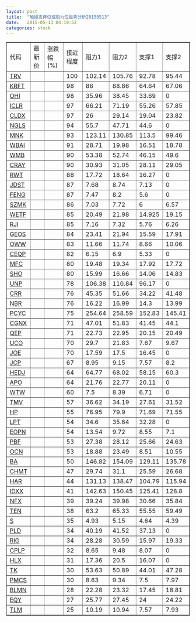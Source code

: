 ```yaml
---
layout: post
title:  "触碰支撑位或阻力位股票分析20150513"
date:   2015-05-13 04:19:52
categories: stock
---
```

<script type="text/javascript">
var stockList = []
stockList.push('gb_trv');
stockList.push('gb_krft');
stockList.push('gb_ohi');
stockList.push('gb_iclr');
stockList.push('gb_cldx');
stockList.push('gb_ngls');
stockList.push('gb_mnk');
stockList.push('gb_wbai');
stockList.push('gb_wmb');
stockList.push('gb_cray');
stockList.push('gb_rwt');
stockList.push('gb_jdst');
stockList.push('gb_feng');
stockList.push('gb_szmk');
stockList.push('gb_wetf');
stockList.push('gb_rji');
stockList.push('gb_geos');
stockList.push('gb_oww');
stockList.push('gb_ceqp');
stockList.push('gb_mfc');
stockList.push('gb_sho');
stockList.push('gb_unp');
stockList.push('gb_crr');
stockList.push('gb_nbr');
stockList.push('gb_pcyc');
stockList.push('gb_cgnx');
stockList.push('gb_qep');
stockList.push('gb_uco');
stockList.push('gb_joe');
stockList.push('gb_jcp');
stockList.push('gb_hedj');
stockList.push('gb_apo');
stockList.push('gb_wtw');
stockList.push('gb_tmv');
stockList.push('gb_hp');
stockList.push('gb_lpt');
stockList.push('gb_eopn');
stockList.push('gb_pbf');
stockList.push('gb_ocn');
stockList.push('gb_ba');
stockList.push('gb_chmt');
stockList.push('gb_har');
stockList.push('gb_idxx');
stockList.push('gb_nfx');
stockList.push('gb_ten');
stockList.push('gb_s');
stockList.push('gb_pld');
stockList.push('gb_rig');
stockList.push('gb_cplp');
stockList.push('gb_hlx');
stockList.push('gb_tk');
stockList.push('gb_pmcs');
stockList.push('gb_blmn');
stockList.push('gb_eqy');
stockList.push('gb_tlm');
</script>
<table border="1">
 <tr>
 <td>代码</td>
 <td>最新价</td>
 <td>涨跌幅(%)</td>
 <td>接近程度</td>
 <td>阻力1</td>
 <td>阻力2</td>
 <td>支撑1</td>
 <td>支撑2</td>
</tr>
  <tr id="trv" class="red">
  <td><a href="http://stock.finance.sina.com.cn/usstock/quotes/TRV.html" target="_blank">TRV</a></td><td></td><td></td><td>100</td><td>102.14</td><td>105.76</td><td>92.78</td><td>95.44</td></tr>
  <tr id="krft" class="red">
  <td><a href="http://stock.finance.sina.com.cn/usstock/quotes/KRFT.html" target="_blank">KRFT</a></td><td></td><td></td><td>98</td><td>86</td><td>88.86</td><td>64.64</td><td>67.06</td></tr>
  <tr id="ohi" class="red">
  <td><a href="http://stock.finance.sina.com.cn/usstock/quotes/OHI.html" target="_blank">OHI</a></td><td></td><td></td><td>98</td><td>35.96</td><td>38.45</td><td>33.69</td><td>0</td></tr>
  <tr id="iclr" class="red">
  <td><a href="http://stock.finance.sina.com.cn/usstock/quotes/ICLR.html" target="_blank">ICLR</a></td><td></td><td></td><td>97</td><td>66.21</td><td>71.19</td><td>55.26</td><td>57.85</td></tr>
  <tr id="cldx" class="red">
  <td><a href="http://stock.finance.sina.com.cn/usstock/quotes/CLDX.html" target="_blank">CLDX</a></td><td></td><td></td><td>97</td><td>26</td><td>29.14</td><td>19.04</td><td>23.82</td></tr>
  <tr id="ngls" class="green">
  <td><a href="http://stock.finance.sina.com.cn/usstock/quotes/NGLS.html" target="_blank">NGLS</a></td><td></td><td></td><td>94</td><td>55.7</td><td>47.71</td><td>44.6</td><td>0</td></tr>
  <tr id="mnk" class="red">
  <td><a href="http://stock.finance.sina.com.cn/usstock/quotes/MNK.html" target="_blank">MNK</a></td><td></td><td></td><td>93</td><td>123.11</td><td>130.85</td><td>113.5</td><td>99.46</td></tr>
  <tr id="wbai" class="red">
  <td><a href="http://stock.finance.sina.com.cn/usstock/quotes/WBAI.html" target="_blank">WBAI</a></td><td></td><td></td><td>91</td><td>28.71</td><td>19.98</td><td>16.51</td><td>18.78</td></tr>
  <tr id="wmb" class="green">
  <td><a href="http://stock.finance.sina.com.cn/usstock/quotes/WMB.html" target="_blank">WMB</a></td><td></td><td></td><td>90</td><td>53.38</td><td>52.74</td><td>46.15</td><td>49.6</td></tr>
  <tr id="cray" class="green">
  <td><a href="http://stock.finance.sina.com.cn/usstock/quotes/CRAY.html" target="_blank">CRAY</a></td><td></td><td></td><td>90</td><td>30.93</td><td>31.05</td><td>28.11</td><td>29.05</td></tr>
  <tr id="rwt" class="green">
  <td><a href="http://stock.finance.sina.com.cn/usstock/quotes/RWT.html" target="_blank">RWT</a></td><td></td><td></td><td>88</td><td>17.72</td><td>18.64</td><td>16.27</td><td>0</td></tr>
  <tr id="jdst" class="red">
  <td><a href="http://stock.finance.sina.com.cn/usstock/quotes/JDST.html" target="_blank">JDST</a></td><td></td><td></td><td>87</td><td>7.68</td><td>8.74</td><td>7.13</td><td>0</td></tr>
  <tr id="feng" class="red">
  <td><a href="http://stock.finance.sina.com.cn/usstock/quotes/FENG.html" target="_blank">FENG</a></td><td></td><td></td><td>87</td><td>7.47</td><td>8.2</td><td>5.6</td><td>0</td></tr>
  <tr id="szmk" class="red">
  <td><a href="http://stock.finance.sina.com.cn/usstock/quotes/SZMK.html" target="_blank">SZMK</a></td><td></td><td></td><td>86</td><td>7.03</td><td>7.72</td><td>6</td><td>6.57</td></tr>
  <tr id="wetf" class="green">
  <td><a href="http://stock.finance.sina.com.cn/usstock/quotes/WETF.html" target="_blank">WETF</a></td><td></td><td></td><td>85</td><td>20.49</td><td>21.98</td><td>14.925</td><td>19.15</td></tr>
  <tr id="rji" class="green">
  <td><a href="http://stock.finance.sina.com.cn/usstock/quotes/RJI.html" target="_blank">RJI</a></td><td></td><td></td><td>85</td><td>7.16</td><td>7.32</td><td>5.76</td><td>6.26</td></tr>
  <tr id="geos" class="green">
  <td><a href="http://stock.finance.sina.com.cn/usstock/quotes/GEOS.html" target="_blank">GEOS</a></td><td></td><td></td><td>84</td><td>23.41</td><td>21.94</td><td>15.59</td><td>17.91</td></tr>
  <tr id="oww" class="red">
  <td><a href="http://stock.finance.sina.com.cn/usstock/quotes/OWW.html" target="_blank">OWW</a></td><td></td><td></td><td>83</td><td>11.66</td><td>11.74</td><td>8.66</td><td>10.06</td></tr>
  <tr id="ceqp" class="green">
  <td><a href="http://stock.finance.sina.com.cn/usstock/quotes/CEQP.html" target="_blank">CEQP</a></td><td></td><td></td><td>82</td><td>6.15</td><td>6.9</td><td>5.33</td><td>0</td></tr>
  <tr id="mfc" class="red">
  <td><a href="http://stock.finance.sina.com.cn/usstock/quotes/MFC.html" target="_blank">MFC</a></td><td></td><td></td><td>80</td><td>19.48</td><td>19.34</td><td>17.92</td><td>17.72</td></tr>
  <tr id="sho" class="green">
  <td><a href="http://stock.finance.sina.com.cn/usstock/quotes/SHO.html" target="_blank">SHO</a></td><td></td><td></td><td>80</td><td>15.99</td><td>16.66</td><td>14.06</td><td>14.83</td></tr>
  <tr id="unp" class="red">
  <td><a href="http://stock.finance.sina.com.cn/usstock/quotes/UNP.html" target="_blank">UNP</a></td><td></td><td></td><td>78</td><td>106.38</td><td>110.84</td><td>96.17</td><td>0</td></tr>
  <tr id="crr" class="green">
  <td><a href="http://stock.finance.sina.com.cn/usstock/quotes/CRR.html" target="_blank">CRR</a></td><td></td><td></td><td>76</td><td>45.35</td><td>51.66</td><td>34.22</td><td>41.48</td></tr>
  <tr id="nbr" class="red">
  <td><a href="http://stock.finance.sina.com.cn/usstock/quotes/NBR.html" target="_blank">NBR</a></td><td></td><td></td><td>76</td><td>16.22</td><td>16.99</td><td>14.3</td><td>13.99</td></tr>
  <tr id="pcyc" class="green">
  <td><a href="http://stock.finance.sina.com.cn/usstock/quotes/PCYC.html" target="_blank">PCYC</a></td><td></td><td></td><td>75</td><td>254.64</td><td>258.59</td><td>152.83</td><td>145.41</td></tr>
  <tr id="cgnx" class="red">
  <td><a href="http://stock.finance.sina.com.cn/usstock/quotes/CGNX.html" target="_blank">CGNX</a></td><td></td><td></td><td>71</td><td>47.01</td><td>51.83</td><td>41.45</td><td>44.1</td></tr>
  <tr id="qep" class="green">
  <td><a href="http://stock.finance.sina.com.cn/usstock/quotes/QEP.html" target="_blank">QEP</a></td><td></td><td></td><td>71</td><td>22.73</td><td>22.95</td><td>20.15</td><td>20.49</td></tr>
  <tr id="uco" class="green">
  <td><a href="http://stock.finance.sina.com.cn/usstock/quotes/UCO.html" target="_blank">UCO</a></td><td></td><td></td><td>70</td><td>29.7</td><td>21.83</td><td>7.67</td><td>9.67</td></tr>
  <tr id="joe" class="green">
  <td><a href="http://stock.finance.sina.com.cn/usstock/quotes/JOE.html" target="_blank">JOE</a></td><td></td><td></td><td>70</td><td>17.59</td><td>17.5</td><td>16.45</td><td>0</td></tr>
  <tr id="jcp" class="red">
  <td><a href="http://stock.finance.sina.com.cn/usstock/quotes/JCP.html" target="_blank">JCP</a></td><td></td><td></td><td>67</td><td>8.95</td><td>9.15</td><td>7.57</td><td>8.2</td></tr>
  <tr id="hedj" class="green">
  <td><a href="http://stock.finance.sina.com.cn/usstock/quotes/HEDJ.html" target="_blank">HEDJ</a></td><td></td><td></td><td>64</td><td>64.77</td><td>68.02</td><td>58.15</td><td>60.3</td></tr>
  <tr id="apo" class="red">
  <td><a href="http://stock.finance.sina.com.cn/usstock/quotes/APO.html" target="_blank">APO</a></td><td></td><td></td><td>64</td><td>21.76</td><td>22.77</td><td>20.11</td><td>0</td></tr>
  <tr id="wtw" class="red">
  <td><a href="http://stock.finance.sina.com.cn/usstock/quotes/WTW.html" target="_blank">WTW</a></td><td></td><td></td><td>60</td><td>7.5</td><td>8.39</td><td>6.71</td><td>0</td></tr>
  <tr id="tmv" class="red">
  <td><a href="http://stock.finance.sina.com.cn/usstock/quotes/TMV.html" target="_blank">TMV</a></td><td></td><td></td><td>57</td><td>36.62</td><td>34.19</td><td>27.61</td><td>31.52</td></tr>
  <tr id="hp" class="red">
  <td><a href="http://stock.finance.sina.com.cn/usstock/quotes/HP.html" target="_blank">HP</a></td><td></td><td></td><td>55</td><td>76.95</td><td>79.9</td><td>71.69</td><td>71.55</td></tr>
  <tr id="lpt" class="green">
  <td><a href="http://stock.finance.sina.com.cn/usstock/quotes/LPT.html" target="_blank">LPT</a></td><td></td><td></td><td>54</td><td>34.6</td><td>35.64</td><td>32.28</td><td>0</td></tr>
  <tr id="eopn" class="green">
  <td><a href="http://stock.finance.sina.com.cn/usstock/quotes/EOPN.html" target="_blank">EOPN</a></td><td></td><td></td><td>54</td><td>13.54</td><td>9.72</td><td>8.55</td><td>7.1</td></tr>
  <tr id="pbf" class="red">
  <td><a href="http://stock.finance.sina.com.cn/usstock/quotes/PBF.html" target="_blank">PBF</a></td><td></td><td></td><td>53</td><td>27.38</td><td>28.12</td><td>25.66</td><td>24.63</td></tr>
  <tr id="ocn" class="green">
  <td><a href="http://stock.finance.sina.com.cn/usstock/quotes/OCN.html" target="_blank">OCN</a></td><td></td><td></td><td>53</td><td>18.88</td><td>23.49</td><td>8.51</td><td>10.55</td></tr>
  <tr id="ba" class="red">
  <td><a href="http://stock.finance.sina.com.cn/usstock/quotes/BA.html" target="_blank">BA</a></td><td></td><td></td><td>50</td><td>146.82</td><td>154.09</td><td>129.11</td><td>135.78</td></tr>
  <tr id="chmt" class="green">
  <td><a href="http://stock.finance.sina.com.cn/usstock/quotes/CHMT.html" target="_blank">CHMT</a></td><td></td><td></td><td>47</td><td>29.74</td><td>31.1</td><td>25.59</td><td>26.68</td></tr>
  <tr id="har" class="red">
  <td><a href="http://stock.finance.sina.com.cn/usstock/quotes/HAR.html" target="_blank">HAR</a></td><td></td><td></td><td>44</td><td>131.13</td><td>138.47</td><td>104.79</td><td>115.94</td></tr>
  <tr id="idxx" class="green">
  <td><a href="http://stock.finance.sina.com.cn/usstock/quotes/IDXX.html" target="_blank">IDXX</a></td><td></td><td></td><td>41</td><td>142.63</td><td>150.45</td><td>125.41</td><td>128.8</td></tr>
  <tr id="nfx" class="green">
  <td><a href="http://stock.finance.sina.com.cn/usstock/quotes/NFX.html" target="_blank">NFX</a></td><td></td><td></td><td>39</td><td>39.24</td><td>39.98</td><td>30.66</td><td>35.84</td></tr>
  <tr id="ten" class="green">
  <td><a href="http://stock.finance.sina.com.cn/usstock/quotes/TEN.html" target="_blank">TEN</a></td><td></td><td></td><td>38</td><td>63.2</td><td>65.33</td><td>55.55</td><td>59.49</td></tr>
  <tr id="s" class="green">
  <td><a href="http://stock.finance.sina.com.cn/usstock/quotes/S.html" target="_blank">S</a></td><td></td><td></td><td>35</td><td>4.93</td><td>5.15</td><td>4.64</td><td>4.39</td></tr>
  <tr id="pld" class="green">
  <td><a href="http://stock.finance.sina.com.cn/usstock/quotes/PLD.html" target="_blank">PLD</a></td><td></td><td></td><td>34</td><td>40.19</td><td>41.52</td><td>37.13</td><td>0</td></tr>
  <tr id="rig" class="green">
  <td><a href="http://stock.finance.sina.com.cn/usstock/quotes/RIG.html" target="_blank">RIG</a></td><td></td><td></td><td>34</td><td>28.28</td><td>30.59</td><td>15.97</td><td>19.33</td></tr>
  <tr id="cplp" class="red">
  <td><a href="http://stock.finance.sina.com.cn/usstock/quotes/CPLP.html" target="_blank">CPLP</a></td><td></td><td></td><td>32</td><td>8.65</td><td>9.48</td><td>8.07</td><td>0</td></tr>
  <tr id="hlx" class="red">
  <td><a href="http://stock.finance.sina.com.cn/usstock/quotes/HLX.html" target="_blank">HLX</a></td><td></td><td></td><td>31</td><td>17.36</td><td>20.5</td><td>16.07</td><td>0</td></tr>
  <tr id="tk" class="green">
  <td><a href="http://stock.finance.sina.com.cn/usstock/quotes/TK.html" target="_blank">TK</a></td><td></td><td></td><td>30</td><td>53.63</td><td>50.89</td><td>44.01</td><td>47.28</td></tr>
  <tr id="pmcs" class="red">
  <td><a href="http://stock.finance.sina.com.cn/usstock/quotes/PMCS.html" target="_blank">PMCS</a></td><td></td><td></td><td>30</td><td>8.63</td><td>9.34</td><td>7.5</td><td>7.97</td></tr>
  <tr id="blmn" class="red">
  <td><a href="http://stock.finance.sina.com.cn/usstock/quotes/BLMN.html" target="_blank">BLMN</a></td><td></td><td></td><td>28</td><td>22.28</td><td>23.32</td><td>17.45</td><td>18.81</td></tr>
  <tr id="eqy" class="green">
  <td><a href="http://stock.finance.sina.com.cn/usstock/quotes/EQY.html" target="_blank">EQY</a></td><td></td><td></td><td>27</td><td>25.77</td><td>27.45</td><td>24</td><td>24.22</td></tr>
  <tr id="tlm" class="green">
  <td><a href="http://stock.finance.sina.com.cn/usstock/quotes/TLM.html" target="_blank">TLM</a></td><td></td><td></td><td>25</td><td>10.19</td><td>10.94</td><td>7.57</td><td>7.93</td></tr>
</table>
